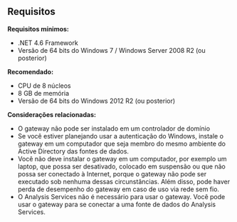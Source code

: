 ## <a name="requirements"></a>Requisitos
**Requisitos mínimos:**

* .NET 4.6 Framework
* Versão de 64 bits do Windows 7 / Windows Server 2008 R2 (ou posterior)

**Recomendado:**

* CPU de 8 núcleos
* 8 GB de memória
* Versão de 64 bits do Windows 2012 R2 (ou posterior)

**Considerações relacionadas:**

* O gateway não pode ser instalado em um controlador de domínio
* Se você estiver planejando usar a autenticação do Windows, instale o gateway em um computador que seja membro do mesmo ambiente do Active Directory das fontes de dados.
* Você não deve instalar o gateway em um computador, por exemplo um laptop, que possa ser desativado, colocado em suspensão ou que não possa ser conectado à Internet, porque o gateway não pode ser executado sob nenhuma dessas circunstâncias. Além disso, pode haver perda de desempenho do gateway em caso de uso via rede sem fio.
* O Analysis Services não é necessário para usar o gateway. Você pode usar o gateway para se conectar a uma fonte de dados do Analysis Services.

